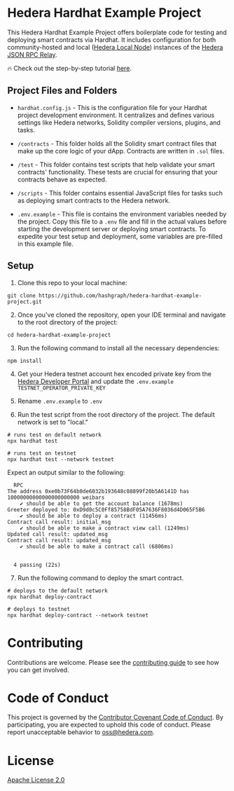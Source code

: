 # Hedera Hardhat Example Project

This Hedera Hardhat Example Project offers boilerplate code for testing and deploying smart contracts via Hardhat. It includes configuration for both community-hosted and local ([Hedera Local Node](https://github.com/hashgraph/hedera-local-node)) instances of the [Hedera JSON RPC Relay](https://github.com/hashgraph/hedera-json-rpc-relay).

:fire: Check out the step-by-step tutorial [here](https://docs.hedera.com/hedera/tutorials/smart-contracts/deploy-a-smart-contract-using-hardhat-and-hedera-json-rpc-relays).

## Project Files and Folders

- `hardhat.config.js` - This is the configuration file for your Hardhat project development environment. It centralizes and defines various settings like Hedera networks, Solidity compiler versions, plugins, and tasks.

- `/contracts` - This folder holds all the Solidity smart contract files that make up the core logic of your dApp. Contracts are written in `.sol` files.

- `/test` - This folder contains test scripts that help validate your smart contracts' functionality. These tests are crucial for ensuring that your contracts behave as expected.
- `/scripts` - This folder contains essential JavaScript files for tasks such as deploying smart contracts to the Hedera network.

- `.env.example` - This file is contains the environment variables needed by the project. Copy this file to a `.env` file and fill in the actual values before starting the development server or deploying smart contracts. To expedite your test setup and deployment, some variables are pre-filled in this example file.

## Setup

1. Clone this repo to your local machine:

```shell
git clone https://github.com/hashgraph/hedera-hardhat-example-project.git
```

2. Once you've cloned the repository, open your IDE terminal and navigate to the root directory of the project:

```shell
cd hedera-hardhat-example-project
```

3. Run the following command to install all the necessary dependencies:

```shell
npm install
```

4. Get your Hedera testnet account hex encoded private key from the [Hedera Developer Portal](https://portal.hedera.com/register) and update the `.env.example` `TESTNET_OPERATOR_PRIVATE_KEY`

5. Rename `.env.example` to `.env`

6. Run the test script from the root directory of the project. The default network is set to "local."

```shell
# runs test on default network
npx hardhat test

# runs test on testnet
npx hardhat test --network testnet
```

Expect an output similar to the following:

```shell
  RPC
The address 0xe0b73F64b0de6032b193648c08899f20b5A6141D has 10000000000000000000000 weibars
    ✔ should be able to get the account balance (1678ms)
Greeter deployed to: 0xD9d0c5C0Ff85758BdF05A7636F8036d4D065F5B6
    ✔ should be able to deploy a contract (11456ms)
Contract call result: initial_msg
    ✔ should be able to make a contract view call (1249ms)
Updated call result: updated_msg
Contract call result: updated_msg
    ✔ should be able to make a contract call (6806ms)


  4 passing (22s)
```

7. Run the following command to deploy the smart contract.

```shell
# deploys to the default network
npx hardhat deploy-contract

# deploys to testnet
npx hardhat deploy-contract --network testnet
```

# Contributing

Contributions are welcome. Please see the
[contributing guide](https://github.com/hashgraph/.github/blob/main/CONTRIBUTING.md)
to see how you can get involved.

# Code of Conduct

This project is governed by the
[Contributor Covenant Code of Conduct](https://github.com/hashgraph/.github/blob/main/CODE_OF_CONDUCT.md). By
participating, you are expected to uphold this code of conduct. Please report unacceptable behavior
to [oss@hedera.com](mailto:oss@hedera.com).

# License

[Apache License 2.0](LICENSE)
